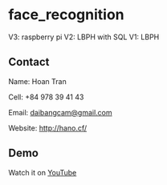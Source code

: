 # face_recognition
 
 V3: raspberry pi
 V2: LBPH with SQL
 V1: LBPH

## Contact

Name: Hoan Tran

Cell: +84 978 39 41 43

Email: daibangcam@gmail.com

Website: http://hano.cf/

## Demo

Watch it on [YouTube](https://www.youtube.com/c/hano_tran)